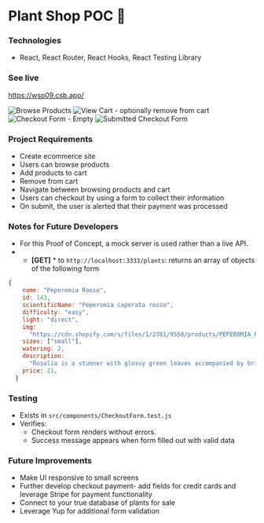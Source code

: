# Plant Shop POC 🌿

### Technologies
* React, React Router, React Hooks, React Testing Library

### See live
https://wso09.csb.app/

![Browse Products](https://user-images.githubusercontent.com/48306510/141144360-16928347-e035-41d6-a443-52eaccbd5025.png)
![View Cart - optionally remove from cart](https://user-images.githubusercontent.com/48306510/141144368-bb2c66e7-d05d-41a8-aa00-315bdbca4fa8.png)
![Checkout Form - Empty](https://user-images.githubusercontent.com/48306510/141144378-1d8b2499-d4d9-4e7d-bd3d-c4d558a44c20.png)
![Submitted Checkout Form](https://user-images.githubusercontent.com/48306510/141144352-788dba2e-1559-4830-a067-3aba3ae5c906.png)


### Project Requirements
* Create ecommerce site
* Users can browse products
* Add products to cart
* Remove from cart
* Navigate between browsing products and cart
* Users can checkout by using a form to collect their information
* On submit, the user is alerted that their payment was processed

### Notes for Future Developers
* For this Proof of Concept, a mock server is used rather than a live API. 
* * **[GET]** * to `http://localhost:3333/plants`: returns an array of objects of the following form
```js
{
    name: "Peperomia Rosso",
    id: 143,
    scientificName: "Peperomia caperata rosso",
    difficulty: "easy",
    light: "direct",
    img:
      "https://cdn.shopify.com/s/files/1/2781/9558/products/PEPEROMIA_ROSSO-1_800x.png?v=1587156590",
    sizes: ["small"],
    watering: 2,
    description:
      "Rosalia is a stunner with glossy green leaves accompanied by bright red undersides. Her oval shaped leaves are deeply grooved, adding depth to her figure. Flower spikes will appear with bright light, adding even more character to this absolute beaut.",
    price: 21,
  }
```

### Testing 
* Exists in `src/components/CheckoutForm.test.js`
* Verifies:
  * Checkout form renders without errors.
  * Success message appears when form filled out with valid data

### Future Improvements
* Make UI responsive to small screens
* Further develop checkout payment- add fields for credit cards and leverage Stripe for payment functionality
* Connect to your true database of plants for sale
* Leverage Yup for additional form validation
